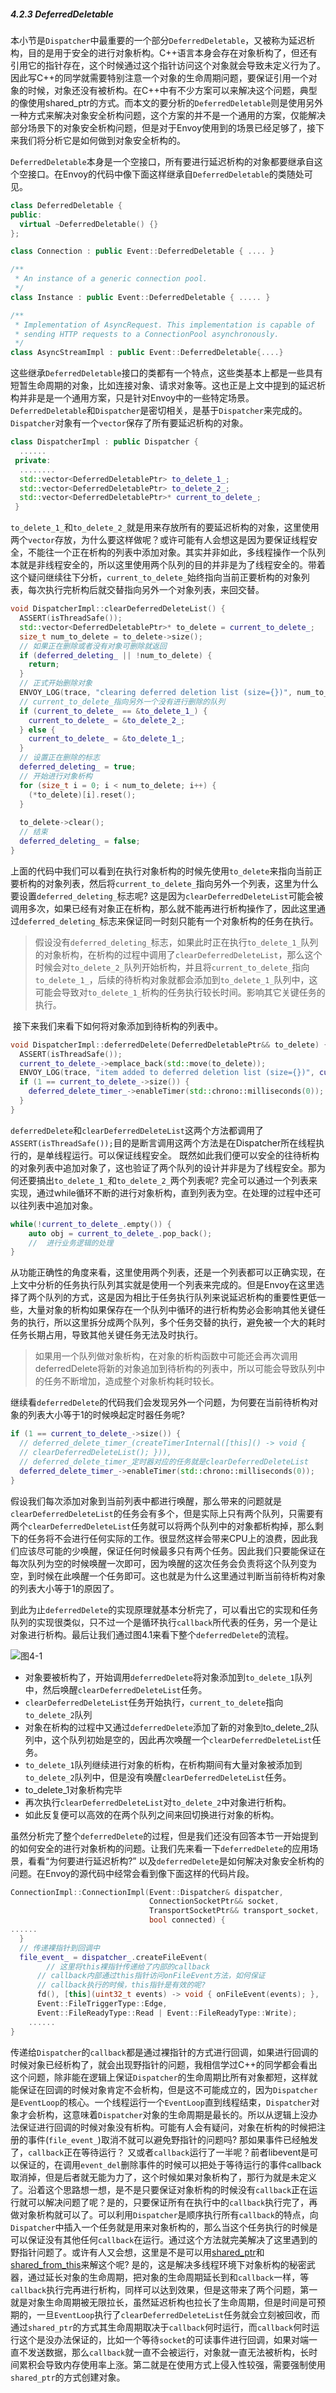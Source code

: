 ##### 4.2.3 DeferredDeletable

​	本小节是`Dispatcher`中最重要的一个部分`DeferredDeletable`，又被称为延迟析构，目的是用于安全的进行对象析构。C++语言本身会存在对象析构了，但还有引用它的指针存在，这个时候通过这个指针访问这个对象就会导致未定义行为了。因此写C++的同学就需要特别注意一个对象的生命周期问题，要保证引用一个对象的时候，对象还没有被析构。在C++中有不少方案可以来解决这个问题，典型的像使用shared_ptr的方式。而本文的要分析的`DeferredDeletable`则是使用另外一种方式来解决对象安全析构问题，这个方案的并不是一个通用的方案，仅能解决部分场景下的对象安全析构问题，但是对于Envoy使用到的场景已经足够了，接下来我们将分析它是如何做到对象安全析构的。

​	`DeferredDeletable`本身是一个空接口，所有要进行延迟析构的对象都要继承自这个空接口。在Envoy的代码中像下面这样继承自`DeferredDeletable`的类随处可见。

```cpp
class DeferredDeletable {
public:
  virtual ~DeferredDeletable() {}
};

class Connection : public Event::DeferredDeletable { .... }

/**
 * An instance of a generic connection pool.
 */
class Instance : public Event::DeferredDeletable { ..... }

/**
 * Implementation of AsyncRequest. This implementation is capable of 
 * sending HTTP requests to a ConnectionPool asynchronously.
 */
class AsyncStreamImpl : public Event::DeferredDeletable{....}
```

​		这些继承`DeferredDeletable`接口的类都有一个特点，这些类基本上都是一些具有短暂生命周期的对象，比如连接对象、请求对象等。这也正是上文中提到的延迟析构并非是是一个通用方案，只是针对Envoy中的一些特定场景。`DeferredDeletable`和`Dispatcher`是密切相关，是基于`Dispatcher`来完成的。`Dispatcher`对象有一个`vector`保存了所有要延迟析构的对象。

```cpp
class DispatcherImpl : public Dispatcher {
  ......
 private:
  ........
  std::vector<DeferredDeletablePtr> to_delete_1_;
  std::vector<DeferredDeletablePtr> to_delete_2_;
  std::vector<DeferredDeletablePtr>* current_to_delete_;
 }
```

​	`to_delete_1_`和`to_delete_2_`就是用来存放所有的要延迟析构的对象，这里使用两个`vector`存放，为什么要这样做呢？或许可能有人会想这是因为要保证线程安全，不能往一个正在析构的列表中添加对象。其实并非如此，多线程操作一个队列本就是非线程安全的，所以这里使用两个队列的目的并非是为了线程安全的。带着这个疑问继续往下分析，`current_to_delete_`始终指向当前正要析构的对象列表，每次执行完析构后就交替指向另外一个对象列表，来回交替。

```cpp
void DispatcherImpl::clearDeferredDeleteList() {
  ASSERT(isThreadSafe());
  std::vector<DeferredDeletablePtr>* to_delete = current_to_delete_;
  size_t num_to_delete = to_delete->size();
  // 如果正在删除或者没有对象可删除就返回
  if (deferred_deleting_ || !num_to_delete) {
    return;
  }
  // 正式开始删除对象
  ENVOY_LOG(trace, "clearing deferred deletion list (size={})", num_to_delete);
  // current_to_delete_指向另外一个没有进行删除的队列
  if (current_to_delete_ == &to_delete_1_) {
    current_to_delete_ = &to_delete_2_;
  } else {
    current_to_delete_ = &to_delete_1_;
  }
  // 设置正在删除的标志
  deferred_deleting_ = true;
  // 开始进行对象析构
  for (size_t i = 0; i < num_to_delete; i++) {
    (*to_delete)[i].reset();
  }
	
  to_delete->clear();
  // 结束
  deferred_deleting_ = false;
}
```

​	上面的代码中我们可以看到在执行对象析构的时候先使用`to_delete`来指向当前正要析构的对象列表，然后将`current_to_delete_`指向另外一个列表，这里为什么要设置`deferred_deleting_`标志呢? 这是因为`clearDeferredDeleteList`可能会被调用多次，如果已经有对象正在析构，那么就不能再进行析构操作了，因此这里通过`deferred_deleting_`标志来保证同一时刻只能有一个对象析构的任务在执行。



> 假设没有`deferred_deleting_`标志，如果此时正在执行`to_delete_1_`队列的对象析构，在析构的过程中调用了`clearDeferredDeleteList`，那么这个时候会对`to_delete_2_`队列开始析构，并且将`current_to_delete_`指向`to_delete_1_`，后续的待析构对象就都会添加到`to_delete_1_`队列中，这可能会导致对`to_delete_1_`析构的任务执行较长时间。影响其它关键任务的执行。



​	接下来我们来看下如何将对象添加到待析构的列表中。

```cpp
void DispatcherImpl::deferredDelete(DeferredDeletablePtr&& to_delete) {
  ASSERT(isThreadSafe());
  current_to_delete_->emplace_back(std::move(to_delete));
  ENVOY_LOG(trace, "item added to deferred deletion list (size={})", current_to_delete_->size());
  if (1 == current_to_delete_->size()) {
    deferred_delete_timer_->enableTimer(std::chrono::milliseconds(0));
  }
}
```

​	`deferredDelete`和`clearDeferredDeleteList`这两个方法都调用了` ASSERT(isThreadSafe());`目的是断言调用这两个方法是在Dispatcher所在线程执行的，是单线程运行。可以保证线程安全。 既然如此我们便可以安全的往待析构的对象列表中追加对象了，这也验证了两个队列的设计并非是为了线程安全。那为何还要搞出`to_delete_1_`和`to_delete_2_`两个列表呢?  完全可以通过一个列表来实现，通过while循环不断的进行对象析构，直到列表为空。在处理的过程中还可以往列表中追加对象。

```cpp
while(!current_to_delete_.empty()) {
	auto obj = current_to_delete_.pop_back();
	//  进行业务逻辑的处理
}
```

​	从功能正确性的角度来看，这里使用两个列表，还是一个列表都可以正确实现，在上文中分析的任务执行队列其实就是使用一个列表来完成的。但是Envoy在这里选择了两个队列的方式，这是因为相比于任务执行队列来说延迟析构的重要性更低一些，大量对象的析构如果保存在一个队列中循环的进行析构势必会影响其他关键任务的执行，所以这里拆分成两个队列，多个任务交替的执行，避免被一个大的耗时任务长期占用，导致其他关键任务无法及时执行。

> 如果用一个队列做对象析构，在对象的析构函数中可能还会再次调用deferredDelete将新的对象追加到待析构的列表中，所以可能会导致队列中的任务不断增加，造成整个对象析构耗时较长。



​	继续看`deferredDelete`的代码我们会发现另外一个问题，为何要在当前待析构对象的列表大小等于1的时候唤起定时器任务呢?

```cpp
if (1 == current_to_delete_->size()) {
  // deferred_delete_timer_(createTimerInternal([this]() -> void { 			  
  // clearDeferredDeleteList(); })),
  // deferred_delete_timer_定时器对应的任务就是clearDeferredDeleteList
  deferred_delete_timer_->enableTimer(std::chrono::milliseconds(0));
}
```

​	假设我们每次添加对象到当前列表中都进行唤醒，那么带来的问题就是`clearDeferredDeleteList`的任务会有多个，但是实际上只有两个队列，只需要有两个`clearDeferredDeleteList`任务就可以将两个队列中的对象都析构掉，那么剩下的任务将不会进行任何实际的工作。很显然这样会带来CPU上的浪费，因此我们应该尽可能的少唤醒，保证任何时候最多只有两个任务。因此我们只要能保证在每次队列为空的时候唤醒一次即可，因为唤醒的这次任务会负责将这个队列变为空，到时候在此唤醒一个任务即可。这也就是为什么这里通过判断当前待析构对象的列表大小等于1的原因了。

​	到此为止`deferredDelete`的实现原理就基本分析完了，可以看出它的实现和任务队列的实现很类似，只不过一个是循环执行`callback`所代表的任务，另一个是让对象进行析构。最后让我们通过图4.1来看下整个`deferredDelete`的流程。

![图4-1](img/4-1.png)

* 对象要被析构了，开始调用`deferredDelete`将对象添加到`to_delete_1`队列中，然后唤醒`clearDeferredDeleteList`任务。
* `clearDeferredDeleteList`任务开始执行，`current_to_delete`指向`to_delete_2`队列
* 对象在析构的过程中又通过`deferredDelete`添加了新的对象到to_delete_2队列中，这个队列初始是空的，因此再次唤醒一个`clearDeferredDeleteList`任务。
* `to_delete_1`队列继续进行对象的析构，在析构期间有大量对象被添加到`to_delete_2`队列中，但是没有唤醒`clearDeferredDeleteList`任务。
* to_delete_1对象析构完毕
* 再次执行`clearDeferredDeleteList`对`to_delete_2`中对象进行析构。
* 如此反复便可以高效的在两个队列之间来回切换进行对象的析构。



​	虽然分析完了整个`deferredDelete`的过程，但是我们还没有回答本节一开始提到的如何安全的进行对象析构的问题。让我们先来看一下`deferredDelete`的应用场景，看看“为何要进行延迟析构?” 以及`deferredDelete`是如何解决对象安全析构的问题。在Envoy的源代码中经常会看到像下面这样的代码片段。

```cpp
ConnectionImpl::ConnectionImpl(Event::Dispatcher& dispatcher, 
							   ConnectionSocketPtr&& socket,
                               TransportSocketPtr&& transport_socket,
							   bool connected) {
......
  }
  // 传递裸指针到回调中
  file_event_ = dispatcher_.createFileEvent(
    	// 这里将this裸指针传递给了内部的callback
      // callback内部通过this指针访问onFileEvent方法，如何保证
      // callback执行的时候，this指针是有效的呢?
      fd(), [this](uint32_t events) -> void { onFileEvent(events); }, 
      Event::FileTriggerType::Edge,
      Event::FileReadyType::Read | Event::FileReadyType::Write);
	......
}
```

​	传递给`Dispatcher`的`callback`都是通过裸指针的方式进行回调，如果进行回调的时候对象已经析构了，就会出现野指针的问题，我相信学过C++的同学都会看出这个问题，除非能在逻辑上保证`Dispatcher`的生命周期比所有对象都短，这样就能保证在回调的时候对象肯定不会析构，但是这不可能成立的，因为`Dispatcher`是`EventLoop`的核心。一个线程运行一个`EventLoop`直到线程结束，`Dispatcher`对象才会析构，这意味着`Dispatcher`对象的生命周期是最长的。所以从逻辑上没办法保证进行回调的时候对象没有析构。可能有人会有疑问，对象在析构的时候把注册的事件(`file_event_`)取消不就可以避免野指针的问题吗? 那如果事件已经触发了，`callback`正在等待运行？ 又或者`callback`运行了一半呢？前者libevent是可以保证的，在调用`event_del`删除事件的时候可以把处于等待运行的事件callback取消掉，但是后者就无能为力了，这个时候如果对象析构了，那行为就是未定义了。沿着这个思路想一想，是不是只要保证对象析构的时候没有`callback`正在运行就可以解决问题了呢？是的，只要保证所有在执行中的`callback`执行完了，再做对象析构就可以了。可以利用`Dispatcher`是顺序执行所有`callback`的特点，向`Dispatcher`中插入一个任务就是用来对象析构的，那么当这个任务执行的时候是可以保证没有其他任何`callback`在运行。通过这个方法就完美解决了这里遇到的野指针问题了。或许有人又会想，这里是不是可以用[shared_ptr](https://en.cppreference.com/w/cpp/memory/shared_ptr)和[shared_from_this](https://en.cppreference.com/w/cpp/memory/enable_shared_from_this/shared_from_this)来解这个呢? 是的，这是解决多线程环境下对象析构的秘密武器，通过延长对象的生命周期，把对象的生命周期延长到和`callback`一样，等`callback`执行完再进行析构，同样可以达到效果，但是这带来了两个问题，第一就是对象生命周期被无限拉长，虽然延迟析构也拉长了生命周期，但是时间是可预期的，一旦`EventLoop`执行了`clearDeferredDeleteList`任务就会立刻被回收，而通过`shared_ptr`的方式其生命周期取决于`callback`何时运行，而`callback`何时运行这个是没办法保证的，比如一个等待`socket`的可读事件进行回调，如果对端一直不发送数据，那么`callback`就一直不会被运行，对象就一直无法被析构，长时间累积会导致内存使用率上涨。第二就是在使用方式上侵入性较强，需要强制使用`shared_ptr`的方式创建对象。